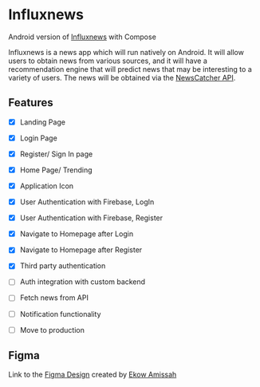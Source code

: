 # Influxnews
Android version of [Influxnews](https://github.com/Reu-Amissah/newsApp-iOS) with Compose

Influxnews is a news app which will run natively on Android. It will allow users to obtain news from various sources, and
it will have a recommendation engine that will predict news that may be interesting to a variety of users.
The news will be obtained via the [NewsCatcher API](https://newscatcherapi.com/).

## Features
- [x] Landing Page
- [x] Login Page
- [x] Register/ Sign In page
- [x] Home Page/ Trending
- [x] Application Icon
- [x] User Authentication with Firebase, LogIn
- [x] User Authentication with Firebase, Register
- [x] Navigate to Homepage after Login
- [x] Navigate to Homepage after Register
- [x] Third party authentication
- [ ] Auth integration with custom backend
- [ ] Fetch news from API
- [ ] Notification functionality
- [ ] Move to production


## Figma
Link to the [Figma Design](https://www.figma.com/file/NC3QGx7uyMbJMvhzhRgGys/News-iOS-app?node-id=0%3A1) created by [Ekow Amissah](https://github.com/Reu-Amissah)
